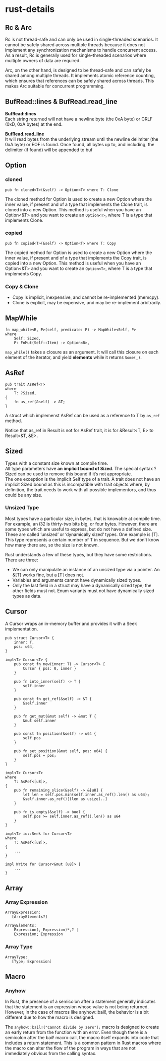 # rust-details

## Rc & Arc
Rc is not thread-safe and can only be used in single-threaded scenarios. It cannot be safely shared across multiple threads because it does not implement any synchronization mechanisms to handle concurrent access. As a result, Rc is generally used for single-threaded scenarios where multiple owners of data are required.

Arc, on the other hand, is designed to be thread-safe and can safely be shared among multiple threads. It implements atomic reference counting, which ensures that references can be safely shared across threads. This makes Arc suitable for concurrent programming.

## BufRead::lines & BufRead.read_line
__BufRead::lines__  
Each string returned will not have a newline byte (the 0xA byte) or CRLF (0xD, 0xA bytes) at the end.

__BufRead.read_line__  
It will read bytes from the underlying stream until the newline delimiter (the 0xA byte) or EOF is found. Once found, all bytes up to, and including, the delimiter (if found) will be appended to buf

## Option
### cloned
```
pub fn cloned<T>(&self) -> Option<T> where T: Clone
```
The cloned method for Option is used to create a new Option where the inner value, if present and of a type that implements the Clone trait, is cloned into a new Option. This method is useful when you have an Option<&T> and you want to create an `Option<T>`, where T is a type that implements Clone.


### copied
```
pub fn copied<T>(&self) -> Option<T> where T: Copy
```
The copied method for Option is used to create a new Option where the inner value, if present and of a type that implements the Copy trait, is copied into a new Option. This method is useful when you have an Option<&T> and you want to create an `Option<T>`, where T is a type that implements Copy.

### Copy & Clone
- Copy is implicit, inexpensive, and cannot be re-implemented (memcpy).
- Clone is explicit, may be expensive, and may be re-implement arbitrarily.

## MapWhile
```
fn map_while<B, P>(self, predicate: P) -> MapWhile<Self, P>
where
    Self: Sized,
    P: FnMut(Self::Item) -> Option<B>,
```

`map_while()` takes a closure as an argument. It will call this closure on each element of the iterator, and yield __elements__ while it returns `Some(_)`.

## AsRef
```
pub trait AsRef<T>
where
    T: ?Sized,
{
    fn as_ref(&self) -> &T;
}
```
A struct which implemenst AsRef<T> can be used as a reference to T by `as_ref` method.

Notice that as_ref in Result is not for AsRef trait, it is for &Result<T, E> to Result<&T, &E>.

## Sized
Types with a constant size known at compile time.  
All type parameters have __an implicit bound of Sized__. The special syntax ?Sized can be used to remove this bound if it’s not appropriate.  
The one exception is the implicit Self type of a trait. A trait does not have an implicit Sized bound as this is incompatible with trait objects where, by definition, the trait needs to work with all possible implementors, and thus could be any size.

### Unsized Type
Most types have a particular size, in bytes, that is knowable at compile time. For example, an i32 is thirty-two bits big, or four bytes. However, there are some types which are useful to express, but do not have a defined size. These are called ‘unsized’ or ‘dynamically sized’ types. One example is [T]. This type represents a certain number of T in sequence. But we don’t know how many there are, so the size is not known.

Rust understands a few of these types, but they have some restrictions. There are three:

- We can only manipulate an instance of an unsized type via a pointer. An &[T] works fine, but a [T] does not.
- Variables and arguments cannot have dynamically sized types.
- Only the last field in a struct may have a dynamically sized type; the other fields must not. Enum variants must not have dynamically sized types as data.

## Cursor
A Cursor wraps an in-memory buffer and provides it with a Seek implementation.

```
pub struct Cursor<T> {
    inner: T,
    pos: u64,
}

impl<T> Cursor<T> {
    pub const fn new(inner: T) -> Cursor<T> {
        Cursor { pos: 0, inner }
    }

    pub fn into_inner(self) -> T {
        self.inner
    }

    pub const fn get_ref(&self) -> &T {
        &self.inner
    }

    pub fn get_mut(&mut self) -> &mut T {
        &mut self.inner
    }

    pub const fn position(&self) -> u64 {
        self.pos
    }

    pub fn set_position(&mut self, pos: u64) {
        self.pos = pos;
    }
}

impl<T> Cursor<T>
where
    T: AsRef<[u8]>,
{
    pub fn remaining_slice(&self) -> &[u8] {
        let len = self.pos.min(self.inner.as_ref().len() as u64);
        &self.inner.as_ref()[(len as usize)..]
    }

    pub fn is_empty(&self) -> bool {
        self.pos >= self.inner.as_ref().len() as u64
    }
}

impl<T> io::Seek for Cursor<T>
where
    T: AsRef<[u8]>,
{
    ...
}   

impl Write for Cursor<&mut [u8]> {
    ...
}
```

## Array
### Array Expression
```
ArrayExpression:
   [ArrayElements?]

ArrayElements:
    Expression(, Expression)*,? |
    Expression; Expression
```

### Array Type
```
ArrayType:
   [Type; Expression]
```

## Macro
### Anyhow
In Rust, the presence of a semicolon after a statement generally indicates that the statement is an expression whose value is not being returned. However, in the case of macros like anyhow::bail!, the behavior is a bit different due to how the macro is designed.

The `anyhow::bail!("Cannot divide by zero");` macro is designed to create an early return from the function with an error. Even though there is a semicolon after the bail! macro call, the macro itself expands into code that includes a return statement. This is a common pattern in Rust macros where the macro can alter the flow of the program in ways that are not immediately obvious from the calling syntax.
